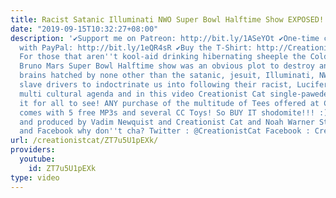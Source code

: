 ```yaml
---
title: Racist Satanic Illuminati NWO Super Bowl Halftime Show EXPOSED!
date: "2019-09-15T10:32:27+08:00"
description: '✔Support me on Patreon: http://bit.ly/1ASeYOt ✔One-time contribution
  with PayPal: http://bit.ly/1eQR4sR ✔Buy the T-Shirt: http://CreationistCatTees.com
  For those that aren''t kool-aid drinking hibernating sheeple the Coldplay, Beyonce,
  Bruno Mars Super Bowl Halftime show was an obvious plot to destroy and enslave our
  brains hatched by none other than the satanic, jesuit, Illuminati, NWO, free-masonic
  slave drivers to indoctrinate us into following their racist, Luciferian, pro-gay,
  multi cultural agenda and in this video Creationist Cat single-pawededly EXPOSES
  it for all to see! ANY purchase of the multitude of Tees offered at CreationistCatTees.com
  comes with 5 free MP3s and several CC Toys! So BUY IT shodomite!!! :) Written, directed
  and produced by Vadim Newquist and Creationist Cat and Noah Warner Stalk me on Twitter
  and Facebook why don''t cha? Twitter : @CreationistCat Facebook : CreationistCat'
url: /creationistcat/ZT7u5U1pEXk/
providers:
  youtube:
    id: ZT7u5U1pEXk
type: video
---
```

